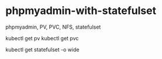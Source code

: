 # phpmyadmin-with-statefulset
phpmyadmin, PV, PVC, NFS, statefulset


kubectl get pv
kubectl get pvc

kubectl get statefulset -o wide
